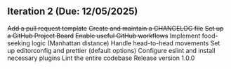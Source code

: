 ## Iteration 2 (Due: 12/05/2025)
~~Add a pull request template~~
~~Create and maintain a CHANGELOG file~~
~~Set up a GitHub Project Board~~
~~Enable useful GitHub workflows~~
Implement food-seeking logic (Manhattan distance)
Handle head-to-head movements
Set up editorconfig and prettier (default options)
Configure eslint and install necessary plugins
Lint the entire codebase
Release version 1.0.0